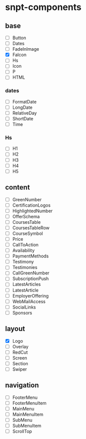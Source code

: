 # snpt-components

## base

- [ ] Button
- [ ] Dates
- [ ] FadeInImage
- [x] FaIcon
- [ ] Hs
- [ ] Icon
- [ ] P
- [ ] HTML

### dates

- [ ] FormatDate
- [ ] LongDate
- [ ] RelativeDay
- [ ] ShortDate
- [ ] Time

### Hs

- [ ] H1
- [ ] H2
- [ ] H3
- [ ] H4
- [ ] H5

## content

- [ ] GreenNumber
- [ ] CertificationLogos
- [ ] HighlightedNumber
- [ ] OfferSchema
- [ ] CoursesTable
- [ ] CoursesTableRow
- [ ] CourseSymbol
- [ ] Price
- [ ] CallToAction
- [ ] Availability
- [ ] PaymentMethods
- [ ] Testimony
- [ ] Testimonies
- [ ] CallGreenNumber
- [ ] SubscriptionPush
- [ ] LatestArticles
- [ ] LatestArticle
- [ ] EmployerOffering
- [ ] WebMailAccess
- [ ] SocialLinks
- [ ] Sponsors

## layout

- [x] Logo
- [ ] Overlay
- [ ] RedCut
- [ ] Screen
- [ ] Section
- [ ] Swiper

## navigation

- [ ] FooterMenu
- [ ] FooterMenuItem
- [ ] MainMenu
- [ ] MainMenuItem
- [ ] SubMenu
- [ ] SubMenuItem
- [ ] ScrollTop
